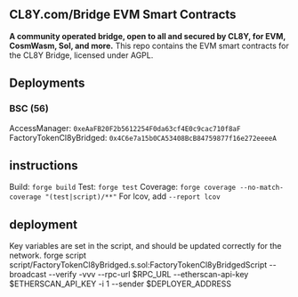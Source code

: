 ## CL8Y.com/Bridge EVM Smart Contracts

**A community operated bridge, open to all and secured by CL8Y, for EVM, CosmWasm, Sol, and more.**
This repo contains the EVM smart contracts for the CL8Y Bridge, licensed under AGPL.

## Deployments

### BSC (56)

AccessManager: `0xeAaFB20F2b5612254F0da63cf4E0c9cac710f8aF`
FactoryTokenCl8yBridged: `0x4C6e7a15b0CA53408BcB84759877f16e272eeeeA`

## instructions

Build: `forge build`
Test: `forge test`
Coverage: `forge coverage --no-match-coverage "(test|script)/**"`
For lcov, add `--report lcov`

## deployment

Key variables are set in the script, and should be updated correctly for the network.
forge script script/FactoryTokenCl8yBridged.s.sol:FactoryTokenCl8yBridgedScript --broadcast --verify -vvv --rpc-url $RPC_URL --etherscan-api-key $ETHERSCAN_API_KEY -i 1 --sender $DEPLOYER_ADDRESS
